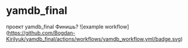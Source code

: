 # yamdb_final
проект yamdb_final
Финишь?
![example workflow]
(https://github.com/Bogdan-Kirilyuk/yamdb_final/actions/workflows/yamdb_workflow.yml/badge.svg)
